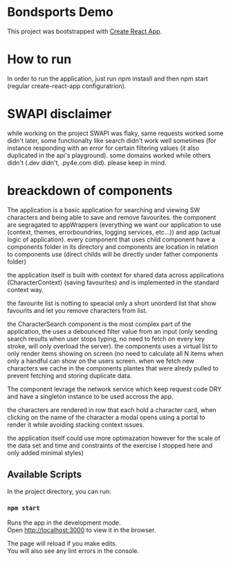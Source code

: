 # Bondsports Demo 
This project was bootstrapped with [Create React App](https://github.com/facebook/create-react-app).

# How to run
In order to run the application, just run npm instasll and then npm start (regular create-react-app configuratrion).

# SWAPI disclaimer
while working on the project SWAPI was flaky, same requests worked some didn't later, some functionalty like search didn't work well sometimes (for instance responding with an error for certain filtering values (it also duplicated in the api's playground). some domains worked while others didn't (.dev didn't, .py4e.com did). please keep in mind.

# breackdown of components
The application is a basic application for searching and viewing SW characters and being able to save and remove favourites. 
the component are segragated to appWrappers (everything we want our application to use (context, themes, errorboundries, logging services, etc...)) and app (actual logic of application).
every component that uses child component have a components folder in its directory and components are location in relation to components use (direct childs will be directly under father components folder)

the application itself is built with context for shared data across applications (CharacterContext) (saving favourites) and is implemented in the standard context way.

the favourite list is notting to speacial only a short unorderd list that show favourits and let you remove characters from list.

the CharacterSearch component is the most complex part of the application, the uses a debounced filter value from an input (only sending search results when user stops typing, no need to fetch on every key stroke, will only overload the server). 
the components uses a virtual list to only render items showing on screen (no need to calculate all N items when only a handful can show on the users screen. when we fetch new characters we cache in the components plantes that were alredy pulled to prevent fetching and storing duplicate data.

The component levrage the network service which keep request code DRY and have a singleton instance to be used accross the app.

the characters are rendered in row that each hold a character card, when clicking on the name of the character a modal opens using a portal to render it while avoiding stacking context issues.

the application itself could use more optimazation however for the scale of the data set and time and constraints of the exercise I stopped here and only added minimal styles)



## Available Scripts

In the project directory, you can run:

### `npm start`

Runs the app in the development mode.\
Open [http://localhost:3000](http://localhost:3000) to view it in the browser.

The page will reload if you make edits.\
You will also see any lint errors in the console.

